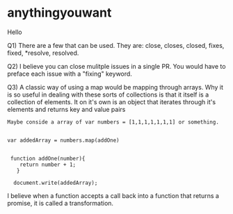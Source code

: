 # anythingyouwant

Hello

Q1) There are a few that can be used. They are: close, closes, closed, fixes, fixed, *resolve, resolved.

Q2) I believe you can close mulitple issues in a single PR. You would have to preface each issue with a "fixing" keyword.

Q3) A classic way of using a map would be mapping through arrays. 
    Why it is so useful in dealing with these sorts of collections is that it itself is a collection of elements. It on it's own is an object that 
    iterates through it's elements and returns key and value pairs


    Maybe conside a array of var numbers = [1,1,1,1,1,1,1] or something. 
    
   
    var addedArray = numbers.map(addOne)
      
      
     function addOne(number){
        return number + 1;
       }
       
      document.write(addedArray);
      
      
   I believe when a function accepts a call back into a function that returns a promise, it is called a transformation.
